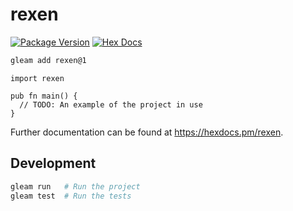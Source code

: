 # rexen

[![Package Version](https://img.shields.io/hexpm/v/rexen)](https://hex.pm/packages/regex)
[![Hex Docs](https://img.shields.io/badge/hex-docs-ffaff3)](https://hexdocs.pm/rexen/)

```sh
gleam add rexen@1
```
```gleam
import rexen

pub fn main() {
  // TODO: An example of the project in use
}
```

Further documentation can be found at <https://hexdocs.pm/rexen>.

## Development

```sh
gleam run   # Run the project
gleam test  # Run the tests
```
